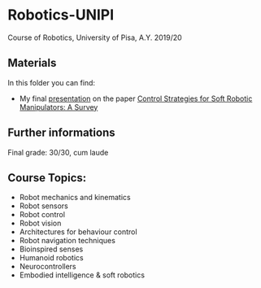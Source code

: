 # Robotics-UNIPI
Course of Robotics, University of Pisa, A.Y. 2019/20

## Materials
In this folder you can find:
- My final [presentation](https://github.com/marcopetix/Robotics-UNIPI-Soft-Robotics-Control-review/blob/main/PETIX%20-%20Control%20Strategies%20for%20Soft%20Robotic%20Manipulators.pdf) on the paper [Control Strategies for Soft Robotic Manipulators: A Survey](https://www.liebertpub.com/doi/10.1089/soro.2017.0007)

## Further informations
Final grade: 30/30, cum laude

## Course Topics:
- Robot mechanics and kinematics
- Robot sensors
- Robot control
- Robot vision
- Architectures for behaviour control
- Robot navigation techniques
- Bioinspired senses
- Humanoid robotics
- Neurocontrollers
- Embodied intelligence & soft robotics

